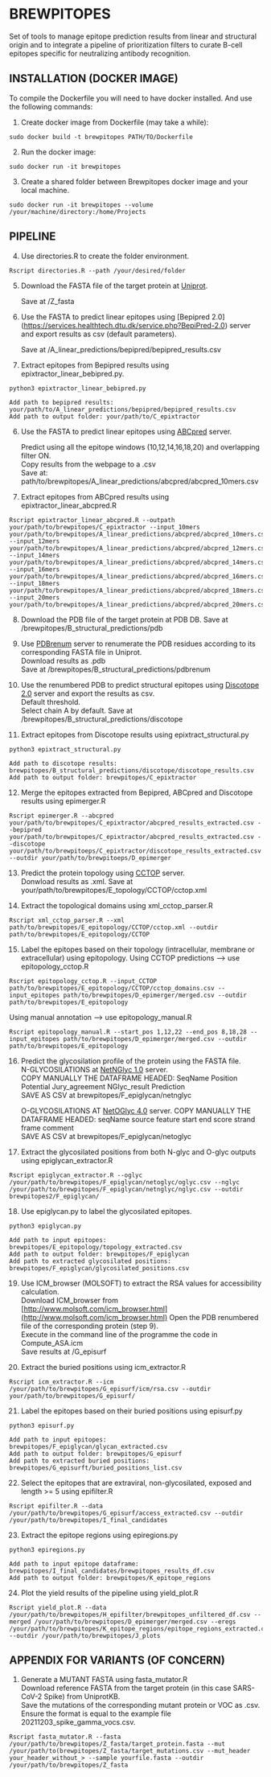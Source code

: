 # BREWPITOPES
Set of tools to manage epitope prediction results from linear and structural origin and to integrate a pipeline of prioritization filters to curate B-cell epitopes specific for neutralizing antibody recognition.

## INSTALLATION (DOCKER IMAGE)
To compile the Dockerfile you will need to have docker installed. And use the following commands:
1. Create docker image from Dockerfile (may take a while):
```
sudo docker build -t brewpitopes PATH/TO/Dockerfile
```
2. Run the docker image:
```
sudo docker run -it brewpitopes
```      
3. Create a shared folder between Brewpitopes docker image and your local machine.
```
sudo docker run -it brewpitopes --volume /your/machine/directory:/home/Projects
```

## PIPELINE
4. Use directories.R to create the folder environment.

```
Rscript directories.R --path /your/desired/folder
```

5. Download the FASTA file of the target protein at [Uniprot](https://www.uniprot.org/).    
      
      Save at /Z_fasta  
      
6. Use the FASTA to predict linear epitopes using [Bepipred 2.0] (https://services.healthtech.dtu.dk/service.php?BepiPred-2.0) server and export results as csv (default parameters).  
       
      Save at /A_linear_predictions/bepipred/bepipred_results.csv  
      
7. Extract epitopes from Bepipred results using epixtractor_linear_bebipred.py.  
```
python3 epixtractor_linear_bebipred.py
```
```
Add path to bepipred results: your/path/to/A_linear_predictions/bepipred/bepipred_results.csv
Add path to output folder: your/path/to/C_epixtractor    
```
      
6. Use the FASTA to predict linear epitopes using [ABCpred](https://webs.iiitd.edu.in/raghava/abcpred/ABC_submission.html) server.

      Predict using all the epitope windows (10,12,14,16,18,20) and overlapping filter ON.  
      Copy results from the webpage to a .csv  
      Save at: path/to/brewpitopes/A_linear_predictions/abcpred/abcpred_10mers.csv 
      
7. Extract epitopes from ABCpred results using epixtractor_linear_abcpred.R  

````
Rscript epixtractor_linear_abcpred.R --outpath your/path/to/brewpitopes/C_epixtractor --input_10mers your/path/to/brewpitopes/A_linear_predictions/abcpred/abcpred_10mers.csv --input_12mers your/path/to/brewpitopes/A_linear_predictions/abcpred/abcpred_12mers.csv --input_14mers your/path/to/brewpitopes/A_linear_predictions/abcpred/abcpred_14mers.csv --input_16mers your/path/to/brewpitopes/A_linear_predictions/abcpred/abcpred_16mers.csv --input_18mers your/path/to/brewpitopes/A_linear_predictions/abcpred/abcpred_18mers.csv --input_20mers your/path/to/brewpitopes/A_linear_predictions/abcpred/abcpred_20mers.csv
````
      
8. Download the PDB file of the target protein at PDB DB. 
       Save at /brewpitopes/B_structural_predictions/pdb  
       
9. Use [PDBrenum](http://dunbrack3.fccc.edu/PDBrenum/) server to renumerate the PDB residues according to its corresponding FASTA file in Uniprot.  
      Download results as .pdb  
      Save at /brewpitopes/B_structural_predictions/pdbrenum 
      
10. Use the renumbered PDB to predict structural epitopes using [Discotope 2.0](https://services.healthtech.dtu.dk/service.php?DiscoTope-2.0) server and export the results as csv.    
      Default threshold.  
      Select chain A by default.
      Save at /brewpitopes/B_structural_predictions/discotope  
      
11. Extract epitopes from Discotope results using epixtract_structural.py
```
python3 epixtract_structural.py  
```
```
Add path to discotope results: brewpitopes/B_structural_predictions/discotope/discotope_results.csv  
Add path to output folder: brewpitopes/C_epixtractor
```

12. Merge the epitopes extracted from Bepipred, ABCpred and Discotope results using epimerger.R
```
Rscript epimerger.R --abcpred your/path/to/brewpitopes/C_epixtractor/abcpred_results_extracted.csv --bepipred your/path/to/brewpitopes/C_epixtractor/abcpred_results_extracted.csv --discotope your/path/to/brewpitoeps/C_epixtractor/discotope_results_extracted.csv --outdir your/path/to/brewpitoeps/D_epimerger
```

13. Predict the protein topology using [CCTOP](http://cctop.enzim.ttk.mta.hu/?_=/jobs/submit) server.  
      Donwload results as .xml.
      Save at your/path/to/brewpitopes/E_topology/CCTOP/cctop.xml
      
14. Extract the topological domains using xml_cctop_parser.R  
```
Rscript xml_cctop_parser.R --xml path/to/brewpitopes/E_epitopology/CCTOP/cctop.xml --outdir path/to/brewpitopes/E_epitopology/CCTOP
```

15. Label the epitopes based on their topology (intracellular, membrane or extracellular) using epitopology.
Using CCTOP predictions --> use epitopology_cctop.R
```
Rscript epitopology_cctop.R --input_CCTOP path/to/brewpitopes/E_epitopology/CCTOP/cctop_domains.csv --input_epitopes path/to/brewpitopes/D_epimerger/merged.csv --outdir path/to/brewpitopes/E_epitopology
```

Using manual annotation --> use epitopology_manual.R
```
Rscript epitopology_manual.R --start_pos 1,12,22 --end_pos 8,18,28 --input_epitopes path/to/brewpitopes/D_epimerger/merged.csv --outdir path/to/brewpitopes/E_epitopology
```
      
16. Predict the glycosilation profile of the protein using the FASTA file.  
      N-GLYCOSILATIONS at [NetNGlyc 1.0](https://services.healthtech.dtu.dk/service.php?NetNGlyc-1.0) server.    
      COPY MANUALLY THE DATAFRAME HEADED: SeqName	Position	Potential	Jury_agreement	NGlyc_result	Prediction  
      SAVE AS CSV at brewpitopes/F_epiglycan/netnglyc  
      
      O-GLYCOSILATIONS AT [NetOGlyc 4.0](https://services.healthtech.dtu.dk/service.php?NetOGlyc-4.0) server.
      COPY MANUALLY THE DATAFRAME HEADED: seqName  	source	feature	start 	end	score strand      frame       comment  
      SAVE AS CSV at brewpitopes/F_epiglycan/netoglyc
      
17. Extract the glycosilated positions from both N-glyc and O-glyc outputs using epiglycan_extractor.R
```
Rscript epiglycan_extractor.R --oglyc /your/path/to/brewpitopes/F_epiglycan/netoglyc/oglyc.csv --nglyc /your/path/to/brewpitopes/F_epiglycan/netnglyc/nglyc.csv --outdir brewpitopes2/F_epiglycan/
```

18. Use epiglycan.py to label the glycosilated epitopes.  
```
python3 epiglycan.py
```
```
Add path to input epitopes: brewpitopes/E_epitopology/topology_extracted.csv
Add path to output folder: brewpitopes/F_epiglycan
Add path to extracted glycosilated positions: brewpitopes/F_epiglycan/glycosilated_positions.csv  
```

19. Use ICM_browser (MOLSOFT) to extract the RSA values for accessibility calculation.  
      Download ICM_browser from [http://www.molsoft.com/icm_browser.html](http://www.molsoft.com/icm_browser.html)
      Open the PDB renumbered file of the corresponding protein (step 9).  
      Execute in the command line of the programme the code in Compute_ASA.icm  
      Save results at /G_episurf
      
20. Extract the buried positions using icm_extractor.R  
```
Rscript icm_extractor.R --icm /your/path/to/brewpitopes/G_episurf/icm/rsa.csv --outdir your/path/to/brewpitopes/G_episurf/
```

21. Label the epitopes based on their buried positions using episurf.py
```
python3 episurf.py  
```
```
Add path to input epitopes: brewpitopes/F_epiglycan/glycan_extracted.csv
Add path to output folder: brewpitopes/G_episurf
Add path to extracted buried positions: brewpitopes/G_episurft/buried_positions_list.csv
```

22. Select the epitopes that are extraviral, non-glycosilated, exposed and length >= 5 using epifilter.R  
```
Rscript epifilter.R --data /your/path/to/brewpitopes/G_episurf/access_extracted.csv --outdir /your/path/to/brewpitopes/I_final_candidates
```

23. Extract the epitope regions using epiregions.py
```
python3 epiregions.py
```
```
Add path to input epitope dataframe: brewpitopes/I_final_candidates/brewpitopes_results_df.csv
Add path to output folder: brewpitopes/K_epitope_regions
```
24. Plot the yield results of the pipeline using yield_plot.R
```
Rscript yield_plot.R --data /your/path/to/brewpitopes/H_epifilter/brewpitopes_unfiltered_df.csv --merged /your/path/to/brewpitopes/D_epimerger/merged.csv --eregs /your/path/to/brewpitopes/K_epitope_regions/epitope_regions_extracted.csv --outdir /your/path/to/brewpitopes/J_plots
```

## APPENDIX FOR VARIANTS (OF CONCERN)
1. Generate a MUTANT FASTA using fasta_mutator.R  
      Download reference FASTA from the target protein (in this case SARS-CoV-2 Spike) from UniprotKB.  
      Save the mutations of the corresponding mutant protein or VOC as .csv. Ensure the format is equal to the example file 20211203_spike_gamma_vocs.csv.
```
Rscript fasta_mutator.R --fasta /your/path/to/brewpitopes/Z_fasta/target_protein.fasta --mut /your/path/to(brewpitopes/Z_fasta/target_mutations.csv --mut_header your_header_without_> --sample yourfile.fasta --outdir /your/path/to/brewpitopes/Z_fasta
```      
